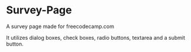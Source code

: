 # Survey-Page

A survey page made for freecodecamp.com

It utilizes dialog boxes, check boxes, radio buttons, textarea and a submit button. 
